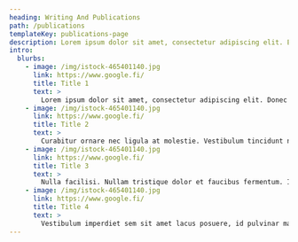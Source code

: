 ```yaml
---
heading: Writing And Publications
path: /publications
templateKey: publications-page
description: Lorem ipsum dolor sit amet, consectetur adipiscing elit. Etiam purus libero, viverra et odio quis, pharetra viverra leo. Suspendisse eget tincidunt risus, quis vestibulum nulla. Nullam fermentum mi quis dui scelerisque egestas. Maecenas a massa ipsum. Nam pellentesque purus non nisi tristique, quis auctor elit tristique. Integer eu finibus odio. Aliquam quam libero, blandit id tristique in, placerat sit amet purus. In vel dapibus nulla. Quisque laoreet velit ante, sit amet porta nisl aliquam ut. Fusce vestibulum gravida mi vitae lobortis. Fusce vitae volutpat lacus.
intro:
  blurbs:
    - image: /img/istock-465401140.jpg
      link: https://www.google.fi/
      title: Title 1
      text: >
        Lorem ipsum dolor sit amet, consectetur adipiscing elit. Donec in tellus sit amet mi iaculis fringilla. Sed porttitor ornare velit, in ultrices velit posuere aliquam. Sed vitae leo vel nibh ullamcorper dictum ut et augue. Fusce interdum lorem sed finibus lacinia. Ut eget quam elementum leo gravida convallis. Duis tellus metus, varius quis lacus et, tempor feugiat ligula.
    - image: /img/istock-465401140.jpg
      link: https://www.google.fi/
      title: Title 2
      text: >
        Curabitur ornare nec ligula at molestie. Vestibulum tincidunt neque eros, non ultrices risus aliquet nec. Pellentesque mollis nulla nunc, id commodo dolor mattis id. Proin euismod volutpat ligula. Duis suscipit gravida ex, quis suscipit ipsum dignissim sed. Maecenas eu iaculis nibh, varius egestas mi. Sed eget ipsum at mauris congue rhoncus. Nulla justo quam, tincidunt ac condimentum quis, posuere vel lacus. Proin ac quam viverra, finibus nunc sed, hendrerit nibh. Integer a lorem vitae magna pharetra ultricies quis non odio.
    - image: /img/istock-465401140.jpg
      link: https://www.google.fi/
      title: Title 3
      text: >
        Nulla facilisi. Nullam tristique dolor et faucibus fermentum. In tempor enim non iaculis bibendum. Nullam erat tortor, dictum ac facilisis at, pharetra quis sem. Quisque bibendum metus non efficitur blandit. Sed purus lectus, suscipit vel nibh sit amet, sollicitudin imperdiet nunc. In viverra scelerisque mi, vitae pharetra eros suscipit vitae. Suspendisse a lectus id lorem feugiat aliquet sit amet pharetra nunc. Suspendisse potenti. In laoreet augue enim, vel imperdiet metus rhoncus non. Etiam feugiat nibh at metus tincidunt, in blandit nisl malesuada. Sed luctus lorem sed hendrerit hendrerit. Etiam fringilla hendrerit augue, non tempus metus fringilla in. Maecenas ornare sapien at quam viverra dapibus. Suspendisse potenti.
    - image: /img/istock-465401140.jpg
      link: https://www.google.fi/
      title: Title 4
      text: >
        Vestibulum imperdiet sem sit amet lacus posuere, id pulvinar massa mattis. Fusce sit amet diam dolor. Fusce in elementum augue. Sed at eros at enim maximus posuere. Cras aliquet bibendum purus, nec vestibulum nibh suscipit in. Duis eu aliquam arcu. Proin lorem sapien, interdum sed eros eu, porttitor pharetra est.
---
```

